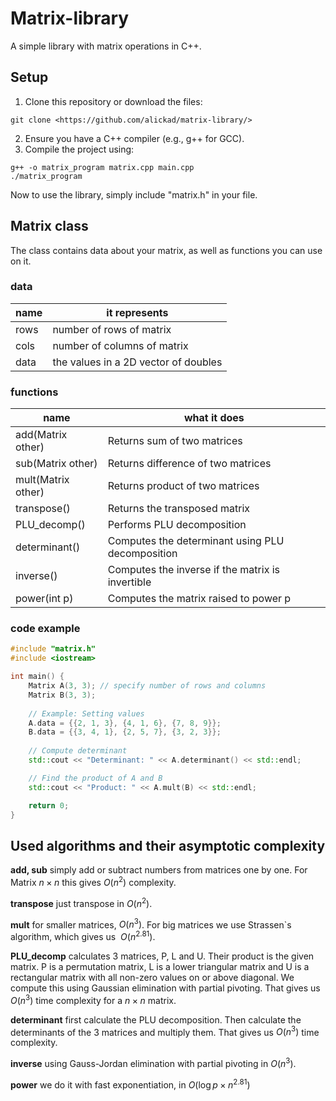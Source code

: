 # Matrix-library

A simple library with matrix operations in C++.

## Setup

1. Clone this repository or download the files:
```
git clone <https://github.com/alickad/matrix-library/>
```
2. Ensure you have a C++ compiler (e.g., g++ for GCC).
3. Compile the project using:
```
g++ -o matrix_program matrix.cpp main.cpp
./matrix_program
```

Now to use the library, simply include "matrix.h" in your file.

## Matrix class

The class contains data about your matrix, as well as functions you can use on it.

### data

| name  | it represents                         |
| ----  | ------------------------------------- |
| rows  | number of rows of matrix              |
| cols  | number of columns of matrix           |
| data  | the values in a 2D vector of doubles  |
### functions

|name               |	what it does                                    |
| ----------------- |	----------------------------------------------- |
|add(Matrix other)  |	Returns sum of two matrices                     |
|sub(Matrix other)  |	Returns difference of two matrices              |
|mult(Matrix other)	|   Returns product of two matrices                 |
|transpose()	    |   Returns the transposed matrix                   |
|PLU_decomp()	    |   Performs PLU decomposition                      |
|determinant()      |	Computes the determinant using PLU decomposition|
|inverse()	        |   Computes the inverse if the matrix is invertible|
|power(int p)       |   Computes the matrix raised to power p           |

### code example

```c++
#include "matrix.h"
#include <iostream>

int main() {
    Matrix A(3, 3); // specify number of rows and columns
    Matrix B(3, 3);
    
    // Example: Setting values
    A.data = {{2, 1, 3}, {4, 1, 6}, {7, 8, 9}};
    B.data = {{3, 4, 1}, {2, 5, 7}, {3, 2, 3}};
    
    // Compute determinant
    std::cout << "Determinant: " << A.determinant() << std::endl;

    // Find the product of A and B
    std::cout << "Product: " << A.mult(B) << std::endl;

    return 0;
}

```

## Used algorithms and their asymptotic complexity

**add, sub** simply add or subtract numbers from matrices one by one. For Matrix $n \times n$ this gives $O(n^2)$ complexity.

**transpose** just transpose in $O(n^2)$.

**mult** for smaller matrices, $O(n^3)$. For big matrices we use Strassen`s algorithm, which gives us $~O(n^{2.81})$.

**PLU_decomp** calculates 3 matrices, P, L and U. Their product is the given matrix. P is a permutation matrix, L is a lower triangular matrix and U is a rectangular matrix with all non-zero values on or above diagonal. We compute this using Gaussian elimination with partial pivoting. That gives us $O(n^3)$ time complexity for a $n \times n$ matrix.

**determinant** first calculate the PLU decomposition. Then calculate the determinants of the 3 matrices and multiply them. That gives us $O(n^3)$ time complexity.

**inverse** using Gauss-Jordan elimination with partial pivoting in $O(n^3)$.

**power** we do it with fast exponentiation, in $O(\log{}{p} \times n^{2.81})$

